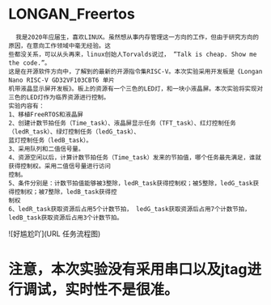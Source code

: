 # LONGAN_Freertos
      我是2020年应届生，喜欢LINUX。虽然想从事内存管理这一方向的工作，但由于研究方向的原因，在意向工作领域中毫无经验。这
    些都没关系，可以从头再来，linux创始人Torvalds说过， “Talk is cheap. Show me the code.”。
    这是在开源软件方向中，了解到的最新的开源指令集RISC-V。本次实验采用开发板是《Longan Nano RISC-V GD32VF103CBT6 单片
    机带液晶显示屏开发板》。板上的资源有一个三色的LED灯，和一块小液晶屏。本次实验将实现对三色的LED灯作为临界资源进行控制。
    实验内容有：
    1、移植FreeRTOS和液晶屏
    2、创建计数节拍任务（Time_task）、液晶屏显示任务（TFT_task）、红灯控制任务（ledR_task）、绿灯控制任务（ledG_task）、
    蓝灯控制任务（ledB_task）。
    3、采用队列和二值信号量。
    4、资源空闲以后，计算计数节拍任务（Time_task）发来的节拍值，哪个任务最先满足，谁就获得控制权。采用二值信号量进行访问
    控制。
    5、条件分别是：计数节拍值能够被3整除，ledR_task获得控制权；被5整除，ledG_task获得控制权；被7整除，ledB_task获得控
    制权
    6、ledR_task获取资源后占用5个计数节拍， ledG_task获取资源后占用7个计数节拍， ledB_task获取资源后占用3个计数节拍。
![好尴尬吖](URL 任务流程图)
# 注意，本次实验没有采用串口以及jtag进行调试，实时性不是很准。


